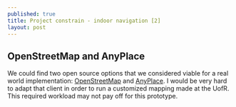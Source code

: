 ```yaml
---
published: true
title: Project constrain - indoor navigation [2]
layout: post
---
```

## OpenStreetMap and AnyPlace


We could find two open source options that we considered viable for a real world implementation: [OpenStreetMap](http://www.openstreetmap.org/) and [AnyPlace](http://anyplace.cs.ucy.ac.cy/). I would be very hard to adapt that client in order to run a customized mapping made at the UofR. This required workload may not pay off for this prototype.